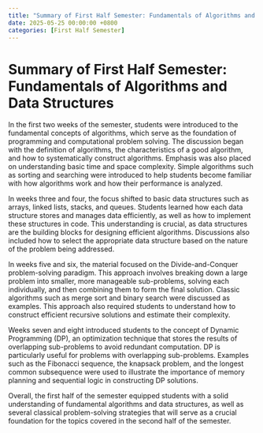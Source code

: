 ```yaml
---
title: "Summary of First Half Semester: Fundamentals of Algorithms and Data Structures"
date: 2025-05-25 00:00:00 +0800
categories: [First Half Semester]
---
```


# Summary of First Half Semester: Fundamentals of Algorithms and Data Structures

In the first two weeks of the semester, students were introduced to the fundamental concepts of algorithms, which serve as the foundation of programming and computational problem solving. The discussion began with the definition of algorithms, the characteristics of a good algorithm, and how to systematically construct algorithms. Emphasis was also placed on understanding basic time and space complexity. Simple algorithms such as sorting and searching were introduced to help students become familiar with how algorithms work and how their performance is analyzed.

In weeks three and four, the focus shifted to basic data structures such as arrays, linked lists, stacks, and queues. Students learned how each data structure stores and manages data efficiently, as well as how to implement these structures in code. This understanding is crucial, as data structures are the building blocks for designing efficient algorithms. Discussions also included how to select the appropriate data structure based on the nature of the problem being addressed.

In weeks five and six, the material focused on the Divide-and-Conquer problem-solving paradigm. This approach involves breaking down a large problem into smaller, more manageable sub-problems, solving each individually, and then combining them to form the final solution. Classic algorithms such as merge sort and binary search were discussed as examples. This approach also required students to understand how to construct efficient recursive solutions and estimate their complexity.

Weeks seven and eight introduced students to the concept of Dynamic Programming (DP), an optimization technique that stores the results of overlapping sub-problems to avoid redundant computation. DP is particularly useful for problems with overlapping sub-problems. Examples such as the Fibonacci sequence, the knapsack problem, and the longest common subsequence were used to illustrate the importance of memory planning and sequential logic in constructing DP solutions.

Overall, the first half of the semester equipped students with a solid understanding of fundamental algorithms and data structures, as well as several classical problem-solving strategies that will serve as a crucial foundation for the topics covered in the second half of the semester.
